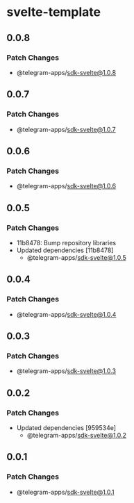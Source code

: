 # svelte-template

## 0.0.8

### Patch Changes

- @telegram-apps/sdk-svelte@1.0.8

## 0.0.7

### Patch Changes

- @telegram-apps/sdk-svelte@1.0.7

## 0.0.6

### Patch Changes

- @telegram-apps/sdk-svelte@1.0.6

## 0.0.5

### Patch Changes

- 11b8478: Bump repository libraries
- Updated dependencies [11b8478]
  - @telegram-apps/sdk-svelte@1.0.5

## 0.0.4

### Patch Changes

- @telegram-apps/sdk-svelte@1.0.4

## 0.0.3

### Patch Changes

- @telegram-apps/sdk-svelte@1.0.3

## 0.0.2

### Patch Changes

- Updated dependencies [959534e]
  - @telegram-apps/sdk-svelte@1.0.2

## 0.0.1

### Patch Changes

- @telegram-apps/sdk-svelte@1.0.1
